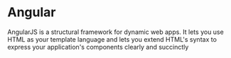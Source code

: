 # Angular
AngularJS is a structural framework for dynamic web apps. It lets you use HTML as your template language and lets you extend HTML's syntax to express your application's components clearly and succinctly

